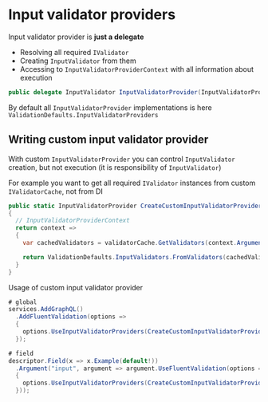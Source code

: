 # Input validator providers

Input validator provider is **just a delegate**

- Resolving all required `IValidator`
- Creating `InputValidator` from them
- Accessing to `InputValidatorProviderContext` with all information about execution

```cs
public delegate InputValidator InputValidatorProvider(InputValidatorProviderContext inputValidatorProviderContext);
```

By default all `InputValidatorProvider` implementations is here `ValidationDefaults.InputValidatorProviders`

## Writing custom input validator provider

With custom `InputValidatorProvider` you can control `InputValidator` creation, but not execution (it is responsibility of `InputValidator`)

For example you want to get all required `IValidator` instances from custom `IValidatorCache`, not from DI

```cs
public static InputValidatorProvider CreateCustomInputValidatorProvider(IValidatorCache validatorCache)
{
  // InputValidatorProviderContext
  return context =>
  {
    var cachedValidators = validatorCache.GetValidators(context.Argument.RuntimeType);

    return ValidationDefaults.InputValidators.FromValidators(cachedValidators);
  }
}
```

Usage of custom input validator provider

```cs
# global
services.AddGraphQL()
  .AddFluentValidation(options =>
  {
    options.UseInputValidatorProviders(CreateCustomInputValidatorProvider(validatorCache));
  });

# field
descriptor.Field(x => x.Example(default!))
  .Argument("input", argument => argument.UseFluentValidation(options =>
  {
    options.UseInputValidatorProviders(CreateCustomInputValidatorProvider(validatorCache))
  }));
```
